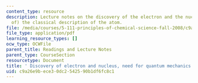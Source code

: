 ```yaml
---
content_type: resource
description: Lecture notes on the discovery of the electron and the nucleus, and (failure
  of) the classical description of the atom.
file: /media/courses/5-111-principles-of-chemical-science-fall-2008/c9a26e9bece30dc2542590b1df6fc8c1_lecnotes02.pdf
file_type: application/pdf
learning_resource_types: []
ocw_type: OCWFile
parent_title: Readings and Lecture Notes
parent_type: CourseSection
resourcetype: Document
title: ' Discovery of electron and nucleus, need for quantum mechanics'
uid: c9a26e9b-ece3-0dc2-5425-90b1df6fc8c1
---
```

